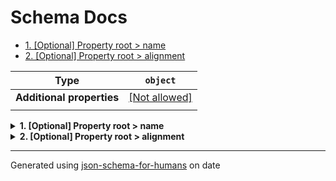 # Schema Docs

- [1. [Optional] Property root > name](#name)
- [2. [Optional] Property root > alignment](#alignment)

| Type                      | `object`                                                |
| ------------------------- | ------------------------------------------------------- |
| **Additional properties** | [[Not allowed]](# "Additional Properties not allowed.") |
|                           |                                                         |

<details>
<summary><strong> <a name="name"></a>1. [Optional] Property root > name</strong>  

</summary>
<blockquote>

| Type                      | `string`                                                                  |
| ------------------------- | ------------------------------------------------------------------------- |
| **Additional properties** | [[Any type: allowed]](# "Additional Properties of any type are allowed.") |
| **Defined in**            | #/definitions/filled_string                                               |
|                           |                                                                           |

**Description:** a filled string

| Restrictions   |   |
| -------------- | - |
| **Min length** | 1 |
|                |   |

</blockquote>
</details>

<details>
<summary><strong> <a name="alignment"></a>2. [Optional] Property root > alignment</strong>  

</summary>
<blockquote>

| Type                      | `string`                                                                  |
| ------------------------- | ------------------------------------------------------------------------- |
| **Additional properties** | [[Any type: allowed]](# "Additional Properties of any type are allowed.") |
| **Same definition as**    | [name](#name)                                                             |
|                           |                                                                           |

**Description:** a filled string

</blockquote>
</details>

----------------------------------------------------------------------------------------------------------------------------
Generated using [json-schema-for-humans](https://github.com/coveooss/json-schema-for-humans) on date